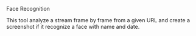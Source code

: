 Face Recognition

This tool analyze a stream frame by frame from a given URL and create a screenshot if it recognize a face with name and date.

